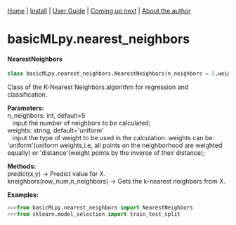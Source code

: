 [Home](https://henrysilvacs.github.io/basicMLpy/)  | [Install](https://henrysilvacs.github.io/basicMLpy/install) | [User Guide](https://henrysilvacs.github.io/basicMLpy/user_guide) | [Coming up next](https://henrysilvacs.github.io/basicMLpy/coming_up_next) | [About the author](https://henrysilvacs.github.io/basicMLpy/about)
# basicMLpy.nearest_neighbors
#### NearestNeighbors
```python
class basicMLpy.nearest_neighbors.NearestNeighbors(n_neighbors = 5,weights = 'uniform')
```
Class of the K-Nearest Neighbors algorithm for regression and classification.


**Parameters:**<br /> 
            n_neighbors: int, default=5<br />
                &nbsp;&nbsp;&nbsp;input the number of neighbors to be calculated; <br />
            weights: string, default='uniform'<br />
                &nbsp;&nbsp;&nbsp;input the type of weight to be used in the calculation. weights can be: 'uniform'(uniform weights,i.e, all points on the neighborhood are weighted equally) or 'distance'(weight points by the inverse of their distance); 


**Methods:**<br />
        predict(x,y) -> Predict value for X.<br />
        kneighbors(row_num,n_neighbors) -> Gets the k-nearest neighbors from X.<br />


**Examples:**
```python
>>>from basicMLpy.nearest_neighbors import NearestNeighbors
>>>from sklearn.model_selection import train_test_split
```
